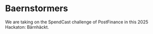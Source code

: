 # Baernstormers
We are taking on the SpendCast challenge of PostFinance in this 2025 Hackaton: Bärnhäckt.
